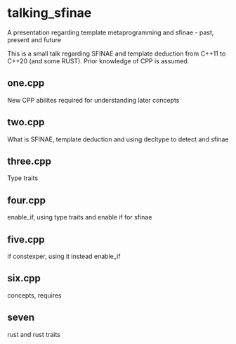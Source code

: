 # talking_sfinae
A presentation regarding template metaprogramming and sfinae - past, present and future

This is a small talk regarding SFINAE and template deduction from C++11 to C++20 (and some RUST).
Prior knowledge of CPP is assumed.

## one.cpp
New CPP abilites required for understanding later concepts

## two.cpp
What is SFINAE, template deduction and using decltype to detect and sfinae

## three.cpp
Type traits

## four.cpp
enable_if, using type traits and enable if for sfinae

## five.cpp
if constexper, using it instead enable_if

## six.cpp
concepts, requires

## seven
rust and rust traits











